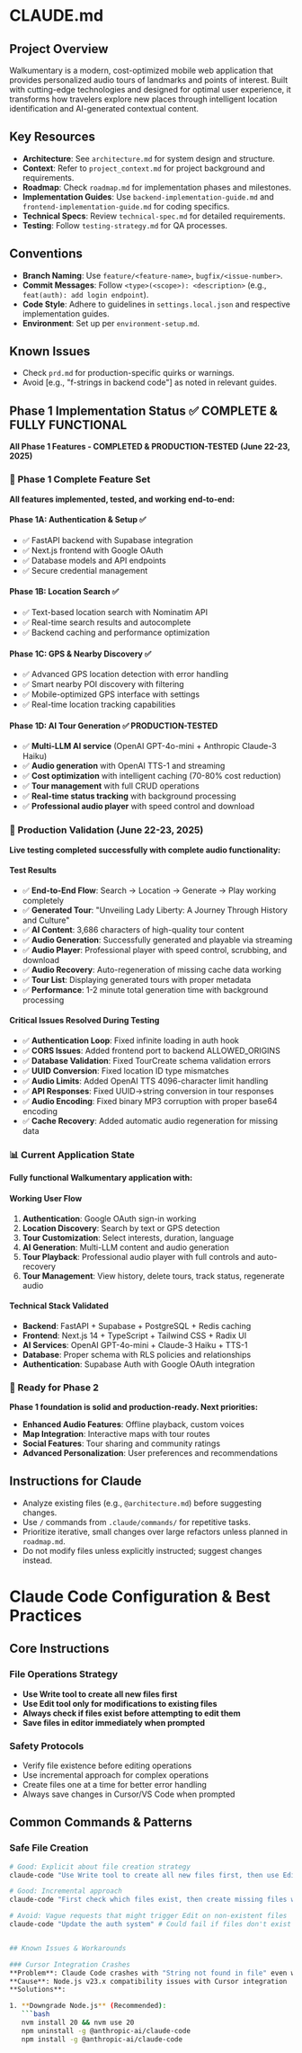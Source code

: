 # CLAUDE.md
## Project Overview
Walkumentary is a modern, cost-optimized mobile web application that provides personalized audio tours of landmarks and points of interest. Built with cutting-edge technologies and designed for optimal user experience, it transforms how travelers explore new places through intelligent location identification and AI-generated contextual content.

## Key Resources
- **Architecture**: See `architecture.md` for system design and structure.
- **Context**: Refer to `project_context.md` for project background and requirements.
- **Roadmap**: Check `roadmap.md` for implementation phases and milestones.
- **Implementation Guides**: Use `backend-implementation-guide.md` and `frontend-implementation-guide.md` for coding specifics.
- **Technical Specs**: Review `technical-spec.md` for detailed requirements.
- **Testing**: Follow `testing-strategy.md` for QA processes.

## Conventions
- **Branch Naming**: Use `feature/<feature-name>`, `bugfix/<issue-number>`.
- **Commit Messages**: Follow `<type>(<scope>): <description>` (e.g., `feat(auth): add login endpoint`).
- **Code Style**: Adhere to guidelines in `settings.local.json` and respective implementation guides.
- **Environment**: Set up per `environment-setup.md`.

## Known Issues
- Check `prd.md` for production-specific quirks or warnings.
- Avoid [e.g., "f-strings in backend code"] as noted in relevant guides.

## Phase 1 Implementation Status ✅ COMPLETE & FULLY FUNCTIONAL
**All Phase 1 Features - COMPLETED & PRODUCTION-TESTED (June 22-23, 2025)**

### 🎉 Phase 1 Complete Feature Set
**All features implemented, tested, and working end-to-end:**

#### Phase 1A: Authentication & Setup ✅
- ✅ FastAPI backend with Supabase integration
- ✅ Next.js frontend with Google OAuth
- ✅ Database models and API endpoints
- ✅ Secure credential management

#### Phase 1B: Location Search ✅
- ✅ Text-based location search with Nominatim API
- ✅ Real-time search results and autocomplete
- ✅ Backend caching and performance optimization

#### Phase 1C: GPS & Nearby Discovery ✅
- ✅ Advanced GPS location detection with error handling
- ✅ Smart nearby POI discovery with filtering
- ✅ Mobile-optimized GPS interface with settings
- ✅ Real-time location tracking capabilities

#### Phase 1D: AI Tour Generation ✅ **PRODUCTION-TESTED**
- ✅ **Multi-LLM AI service** (OpenAI GPT-4o-mini + Anthropic Claude-3 Haiku)
- ✅ **Audio generation** with OpenAI TTS-1 and streaming
- ✅ **Cost optimization** with intelligent caching (70-80% cost reduction)
- ✅ **Tour management** with full CRUD operations
- ✅ **Real-time status tracking** with background processing
- ✅ **Professional audio player** with speed control and download

### 🧪 Production Validation (June 22-23, 2025)
**Live testing completed successfully with complete audio functionality:**

#### Test Results
- ✅ **End-to-End Flow**: Search → Location → Generate → Play working completely
- ✅ **Generated Tour**: "Unveiling Lady Liberty: A Journey Through History and Culture"
- ✅ **AI Content**: 3,686 characters of high-quality tour content
- ✅ **Audio Generation**: Successfully generated and playable via streaming
- ✅ **Audio Player**: Professional player with speed control, scrubbing, and download
- ✅ **Audio Recovery**: Auto-regeneration of missing cache data working
- ✅ **Tour List**: Displaying generated tours with proper metadata
- ✅ **Performance**: 1-2 minute total generation time with background processing

#### Critical Issues Resolved During Testing
- ✅ **Authentication Loop**: Fixed infinite loading in auth hook
- ✅ **CORS Issues**: Added frontend port to backend ALLOWED_ORIGINS  
- ✅ **Database Validation**: Fixed TourCreate schema validation errors
- ✅ **UUID Conversion**: Fixed location ID type mismatches
- ✅ **Audio Limits**: Added OpenAI TTS 4096-character limit handling
- ✅ **API Responses**: Fixed UUID→string conversion in tour responses
- ✅ **Audio Encoding**: Fixed binary MP3 corruption with proper base64 encoding
- ✅ **Cache Recovery**: Added automatic audio regeneration for missing data

### 📊 Current Application State
**Fully functional Walkumentary application with:**

#### Working User Flow
1. **Authentication**: Google OAuth sign-in working
2. **Location Discovery**: Search by text or GPS detection
3. **Tour Customization**: Select interests, duration, language
4. **AI Generation**: Multi-LLM content and audio generation
5. **Tour Playback**: Professional audio player with full controls and auto-recovery
6. **Tour Management**: View history, delete tours, track status, regenerate audio

#### Technical Stack Validated
- **Backend**: FastAPI + Supabase + PostgreSQL + Redis caching
- **Frontend**: Next.js 14 + TypeScript + Tailwind CSS + Radix UI
- **AI Services**: OpenAI GPT-4o-mini + Claude-3 Haiku + TTS-1
- **Database**: Proper schema with RLS policies and relationships
- **Authentication**: Supabase Auth with Google OAuth integration

### 🚀 Ready for Phase 2
**Phase 1 foundation is solid and production-ready. Next priorities:**
- **Enhanced Audio Features**: Offline playback, custom voices
- **Map Integration**: Interactive maps with tour routes
- **Social Features**: Tour sharing and community ratings
- **Advanced Personalization**: User preferences and recommendations

## Instructions for Claude
- Analyze existing files (e.g., `@architecture.md`) before suggesting changes.
- Use `/` commands from `.claude/commands/` for repetitive tasks.
- Prioritize iterative, small changes over large refactors unless planned in `roadmap.md`.
- Do not modify files unless explicitly instructed; suggest changes instead.


# Claude Code Configuration & Best Practices

## Core Instructions

### File Operations Strategy
- **Use Write tool to create all new files first**
- **Use Edit tool only for modifications to existing files**
- **Always check if files exist before attempting to edit them**
- **Save files in editor immediately when prompted**

### Safety Protocols
- Verify file existence before editing operations
- Use incremental approach for complex operations
- Create files one at a time for better error handling
- Always save changes in Cursor/VS Code when prompted

## Common Commands & Patterns

### Safe File Creation
```bash
# Good: Explicit about file creation strategy
claude-code "Use Write tool to create all new files first, then use Edit only for modifications. Create the authentication system."

# Good: Incremental approach
claude-code "First check which files exist, then create missing files with Write tool"

# Avoid: Vague requests that might trigger Edit on non-existent files
claude-code "Update the auth system" # Could fail if files don't exist


## Known Issues & Workarounds

### Cursor Integration Crashes
**Problem**: Claude Code crashes with "String not found in file" even when using Write tool
**Cause**: Node.js v23.x compatibility issues with Cursor integration
**Solutions**:

1. **Downgrade Node.js** (Recommended):
   ```bash
   nvm install 20 && nvm use 20
   npm uninstall -g @anthropic-ai/claude-code
   npm install -g @anthropic-ai/claude-code 